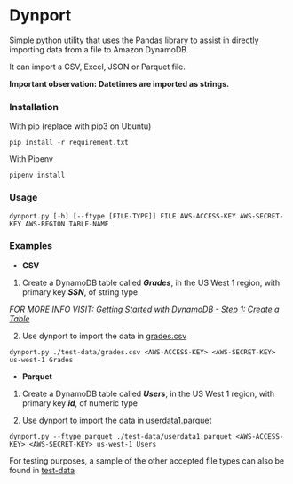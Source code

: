 # Dynport

Simple python utility that uses the Pandas library to assist in directly importing data from a file to Amazon DynamoDB.

It can import a CSV, Excel, JSON or Parquet file.

**Important observation: Datetimes are imported as strings.**

### Installation
With pip (replace with pip3 on Ubuntu)
```
pip install -r requirement.txt
```
With Pipenv
```
pipenv install
```

### Usage
```
dynport.py [-h] [--ftype [FILE-TYPE]] FILE AWS-ACCESS-KEY AWS-SECRET-KEY AWS-REGION TABLE-NAME
```

### Examples

- **CSV**

1. Create a DynamoDB table called **_Grades_**, in the US West 1 region, with primary key **_SSN_**, of string type

  *FOR MORE INFO VISIT: [Getting Started with DynamoDB - Step 1: Create a Table](https://docs.aws.amazon.com/amazondynamodb/latest/developerguide/getting-started-step-1.html)*

2. Use dynport to import the data in [grades.csv](./test-data/grades.csv)
```
dynport.py ./test-data/grades.csv <AWS-ACCESS-KEY> <AWS-SECRET-KEY> us-west-1 Grades
```

- **Parquet**

1. Create a DynamoDB table called **_Users_**, in the US West 1 region, with primary key **_id_**, of numeric type

2. Use dynport to import the data in [userdata1.parquet](./test-data/userdata1.parquet)
```
dynport.py --ftype parquet ./test-data/userdata1.parquet <AWS-ACCESS-KEY> <AWS-SECRET-KEY> us-west-1 Users
```

For testing purposes, a sample of the other accepted file types can also be found in [test-data](./test-data)
